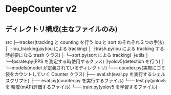 # DeepCounter v2

## ディレクトリ構成(主なファイルのみ)

src
├─tracker(tracking と counting を行う:iou と sort のそれぞれ２つの手法)
│ ├iou_tracking.py(iou による tracking)
│ ├trash.py(iou による tracking する時必要になる trash クラス)
│ └─sort.py(sort による tracking)
├utils
│ └─fpsrate.py(FPS を測定する時使用するクラス)
├yolov5(detection を行う)
│ └─models(model が定義されているディレクトリ)
└── counter.py(実際にゴミ袋をカウントしていく Counter クラス)
├── eval.sh(eval.py を実行するシェルスクリプト)
├── eval.py(counter.py を実行するファイル)
└── test.py(yolov5 を 精度(mAP)評価するファイル)
└── train.py(yolov5 を学習するファイル)
